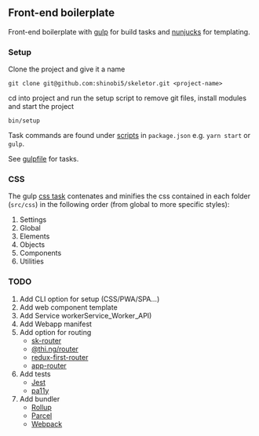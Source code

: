 ## Front-end boilerplate
Front-end boilerplate with [gulp](https://github.com/gulpjs/gulp) for build tasks and [nunjucks](https://github.com/mozilla/nunjucks) for templating.

### Setup

Clone the project and give it a name

```
git clone git@github.com:shinobi5/skeletor.git <project-name>
```

cd into project and run the setup script to remove git files, install modules and start the project

```
bin/setup
```

Task commands are found under [scripts](https://github.com/shinobi5/skeletor/blob/master/package.json#L29) in `package.json` e.g. `yarn start` or `gulp`.

See [gulpfile](https://github.com/shinobi5/skeletor/blob/master/gulpfile.babel.js) for tasks.

### CSS

The gulp [css task](https://github.com/shinobi5/skeletor/blob/master/gulpfile.babel.js#L61) contenates and minifies the css contained in each folder (`src/css`) in the following order (from global to more specific styles):

1. Settings
2. Global
3. Elements
4. Objects
5. Components
6. Utilities

### TODO
1. Add CLI option for setup (CSS/PWA/SPA...)
2. Add web component template
3. Add Service workerService_Worker_API)
4. Add Webapp manifest
5. Add option for routing
    - [sk-router](https://github.com/skatejs/skatejs/tree/master/packages/sk-router)
    - [@thi.ng/router](https://github.com/thi-ng/umbrella/tree/master/packages/router)
    - [redux-first-router](https://github.com/faceyspacey/redux-first-router)
    - [app-router](https://github.com/erikringsmuth/app-router)
6. Add tests
    - [Jest](https://github.com/facebook/jest)
    - [pa11y](https://github.com/pa11y/pa11y)
7. Add bundler
    - [Rollup](https://rollupjs.org/guide/en#quick-start)
    - [Parcel](https://parceljs.org/)
    - [Webpack](https://webpack.js.org/)  
